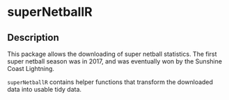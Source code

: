 # superNetballR

## Description

This package allows the downloading of super netball statistics. The first super netball season was in 2017, and was eventually won by the Sunshine Coast Lightning.

`superNetballR` contains helper functions that transform the downloaded data into usable tidy data.
